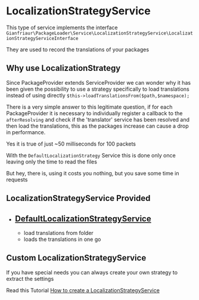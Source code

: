 # LocalizationStrategyService

This type of service implements the interface
`Gianfriaur\PackageLoader\Service\LocalizationStrategyService\LocalizationStrategyServiceInterface`

They are used to record the translations of your packages

## Why use LocalizationStrategy

Since PackageProvider extends ServiceProvider we can wonder why it has been given the possibility
to use a strategy specifically to load translations instead of using directly `$this->loadTranslationsFrom($path,$namespace);`

There is a very simple answer to this legitimate question, if for each PackageProvider it is necessary
to individually register a callback to the `afterResolving` and check if the 'translator' service has
been resolved and then load the translations, this as the packages increase can cause a drop in performance.

Yes it is true of just ~50 milliseconds for 100 packets

With the `DefaultLocalizationStrategy` Service this is done only once leaving only the time to read the files

But hey, there is, using it costs you nothing, but you save some time in requests


## LocalizationStrategyService Provided

- ## [DefaultLocalizationStrategyService](./DefaultLocalizationStrategyService.md)
    - load translations from folder
    - loads the translations in one go

## Custom LocalizationStrategyService

If you have special needs you can always create your own strategy to extract the settings

Read this Tutorial
[How to create a LocalizationStrategyService](./CustomLocalizationStrategyService.md)